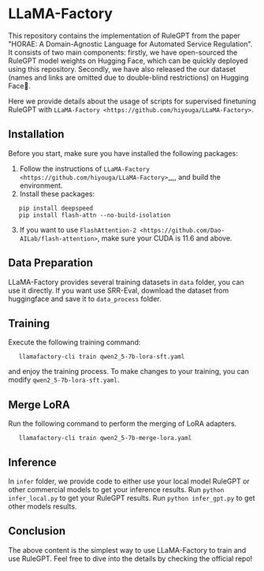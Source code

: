 LLaMA-Factory
=============

This repository contains the implementation of RuleGPT from the paper "HORAE: A Domain-Agnostic Language for Automated Service Regulation". It consists of two main components: firstly, we have open-sourced the RuleGPT model weights on Hugging Face, which can be quickly deployed using this repository. Secondly, we have also released the our dataset (names and links are omitted due to double-blind restrictions) on Hugging Face🤗.

Here we provide details about the usage of scripts for supervised finetuning RuleGPT with `LLaMA-Factory <https://github.com/hiyouga/LLaMA-Factory>`.


Installation
------------

Before you start, make sure you have installed the following packages:

1. Follow the instructions of `LLaMA-Factory <https://github.com/hiyouga/LLaMA-Factory>`__, and build the environment.
2. Install these packages:

```
   pip install deepspeed
   pip install flash-attn --no-build-isolation
```

3. If you want to use `FlashAttention-2 <https://github.com/Dao-AILab/flash-attention>`, make sure your CUDA is 11.6 and above.

Data Preparation
----------------

LLaMA-Factory provides several training datasets in ``data`` folder, you can use it directly. If you want use SRR-Eval, download the dataset from huggingface and save it to ``data_process`` folder. 

Training
--------

Execute the following training command:

```
   llamafactory-cli train qwen2_5-7b-lora-sft.yaml
```

and enjoy the training process. To make changes to your training, you can modify ``qwen2_5-7b-lora-sft.yaml``.

Merge LoRA
----------

Run the following command to perform the merging of LoRA adapters.

```
   llamafactory-cli train qwen2_5-7b-merge-lora.yaml
```

Inference
----------
In `infer` folder, we provide code to either use your local model RuleGPT or other commercial models to get your inference results.
Run `python infer_local.py` to get your RuleGPT results. Run `python infer_gpt.py` to get other models results.


Conclusion
----------

The above content is the simplest way to use LLaMA-Factory to train and use RuleGPT. Feel free to dive into the details by checking the official repo!
